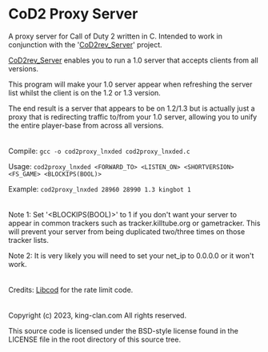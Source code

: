 # CoD2 Proxy Server
A proxy server for Call of Duty 2 written in C. Intended to work in conjunction with the '[CoD2rev_Server](https://github.com/voron00/CoD2rev_Server)' project.

[CoD2rev_Server](https://github.com/voron00/CoD2rev_Server) enables you to run a 1.0 server that accepts clients from all versions.

This program will make your 1.0 server appear when refreshing the server list whilst the client is on the 1.2 or 1.3 version.

The end result is a server that appears to be on 1.2/1.3 but is actually just a proxy that is redirecting traffic to/from your 1.0 server, allowing you to unify the entire player-base from across all versions.
\
\
\
Compile: ```gcc -o cod2proxy_lnxded cod2proxy_lnxded.c```

Usage: ```cod2proxy_lnxded <FORWARD_TO> <LISTEN_ON> <SHORTVERSION> <FS_GAME> <BLOCKIPS(BOOL)>```

Example: ```cod2proxy_lnxded 28960 28990 1.3 kingbot 1```
\
\
\
Note 1: Set '<BLOCKIPS(BOOL)>' to 1 if you don't want your server to appear in common trackers such as tracker.killtube.org or gametracker. This will prevent your server from being duplicated two/three times on those tracker lists.

Note 2: It is very likely you will need to set your net_ip to 0.0.0.0 or it won't work.
\
\
\
Credits: [Libcod](https://github.com/kungfooman/libcod) for the rate limit code.
\
\
\
Copyright (c) 2023, king-clan.com
All rights reserved.

This source code is licensed under the BSD-style license found in the
LICENSE file in the root directory of this source tree. 
